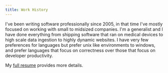 ```yaml
---
title: Work History
---
```


I've been writing software professionally since 2005, in that time I've mostly focused on working with small to midsized companies. I'm a generalist and I have done everything from shipping software that ran on medical devices to high scale data ingestion to highly dynamic websites. I have very few preferences for languages but prefer unix like environments to windows, and prefer languages that focus on correctness over those that focus on developer productivity.

My [full resume](resume/resume.yml) provides more details.
